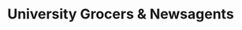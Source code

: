 ---
title: "University Grocers & Newsagents"
url: /cambridge/university-grocers-und-newsagents/
shop: Lebensmittel
---